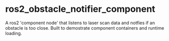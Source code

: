 # ros2_obstacle_notifier_component
A ros2 'component node' that listens to laser scan data and notfies if an obstacle is too close. Built to demostrate component containers and runtime loading.
